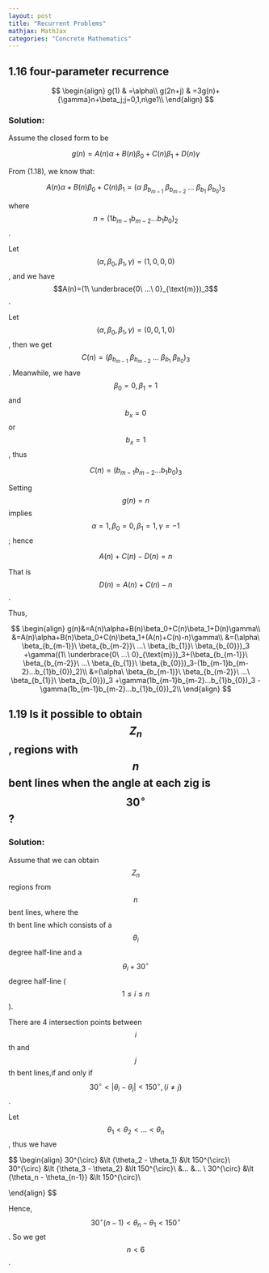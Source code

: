 ```yaml
---
layout: post
title: "Recurrent Problems"
mathjax: MathJax
categories: "Concrete Mathematics"
---
```



##  1.16 four-parameter recurrence

$$
\begin{align}
 g(1) & =\alpha\\
 g(2n+j) & =3g(n)+{\gamma}n+\beta_j;j=0,1,n\ge1\\
\end{align}
$$

### Solution:


Assume the closed form to be 

$$g(n)=A(n)\alpha+B(n)\beta_0+C(n)\beta_1+D(n)\gamma$$

From (1.18), we know that:

$$
A(n)\alpha+B(n)\beta_0+C(n)\beta_1=(\alpha\ \beta_{b_{m-1}}\ \beta_{b_{m-2}}\ ...\ \beta_{b_{1}}\ \beta_{b_{0}})_3
$$

where $$n=(1b_{m-1}b_{m-2}...b_{1}b_{0})_2$$.

Let $$(\alpha,\beta_0,\beta_1,\gamma)=(1,0,0,0)$$, and we have $$A(n)=(1\ \underbrace{0\ ...\ 0}_{\text{m}})_3$$.

Let $$(\alpha,\beta_0,\beta_1,\gamma)=(0,0,1,0)$$, then we get $$C(n)=(\beta_{b_{m-1}}\ \beta_{b_{m-2}}\ ...\ \beta_{b_{1}}\ \beta_{b_{0}})_3$$. Meanwhile, we have $$\beta_0=0,\beta_1=1$$ and $$b_x=0$$ or $$b_x=1$$, thus

$$C(n)=(b_{m-1}b_{m-2}...b_{1}b_{0})_3$$

Setting $$g(n)=n$$ implies $$\alpha=1, \beta_0=0, \beta_1=1, \gamma=-1$$; hence
	
$$A(n)+C(n)-D(n)=n$$

That is $$D(n)=A(n)+C(n)-n$$.

Thus,

$$
\begin{align}
	g(n)&=A(n)\alpha+B(n)\beta_0+C(n)\beta_1+D(n)\gamma\\
		&=A(n)\alpha+B(n)\beta_0+C(n)\beta_1+(A(n)+C(n)-n)\gamma\\
		&=(\alpha\ \beta_{b_{m-1}}\ \beta_{b_{m-2}}\ ...\ \beta_{b_{1}}\ \beta_{b_{0}})_3
			+\gamma((1\ \underbrace{0\ ...\ 0}_{\text{m}})_3+(\beta_{b_{m-1}}\ \beta_{b_{m-2}}\ ...\ \beta_{b_{1}}\ \beta_{b_{0}})_3-(1b_{m-1}b_{m-2}...b_{1}b_{0})_2)\\
		&=(\alpha\ \beta_{b_{m-1}}\ \beta_{b_{m-2}}\ ...\ \beta_{b_{1}}\ \beta_{b_{0}})_3
		  +\gamma(1b_{m-1}b_{m-2}...b_{1}b_{0})_3
		  -\gamma(1b_{m-1}b_{m-2}...b_{1}b_{0})_2\\
\end{align}
$$


## 1.19 Is it possible to obtain $$Z_n$$, regions with $$n$$ bent lines when the angle at each zig is $$30^{\circ}$$?

### Solution:

Assume that we can obtain $$Z_n$$ regions from $$n$$ bent lines, where the $$$$th bent line which consists of a $$\theta_i$$ degree half-line and a $$\theta_i+30^{\circ}$$ degree half-line ($$1\le{i}\le{n}$$).

There are 4 intersection points between $$i$$th and $$j$$th bent lines,if and only if 
$$30^{\circ} \lt | {\theta_i - \theta_j} | \lt 150^{\circ}, (i\ne j)$$.

Let $$\theta_1 \lt \theta_2 \lt ... \lt \theta_n$$, thus we have

$$
\begin{align}
30^{\circ} &\lt  {\theta_2 - \theta_1}  &\lt 150^{\circ}\\
30^{\circ} &\lt  {\theta_3 - \theta_2}  &\lt 150^{\circ}\\
&...  &... \\
30^{\circ} &\lt  {\theta_n - \theta_{n-1}} &\lt 150^{\circ}\\

\end{align}
$$

Hence, $$30^{\circ}(n-1) \lt  {\theta_n - \theta_{1}} \lt 150^{\circ}$$. So we get $$n \lt 6$$.
